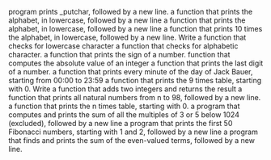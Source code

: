program prints _putchar, followed by a new line.
a function that prints the alphabet, in lowercase, followed by a new line
 a function that prints the alphabet, in lowercase, followed by a new line
a function that prints 10 times the alphabet, in lowercase, followed by a new line.
Write a function that checks for lowercase character
a function that checks for alphabetic character.
 a function that prints the sign of a number.
 function that computes the absolute value of an integer
a function that prints the last digit of a number.
a function that prints every minute of the day of Jack Bauer, starting from 00:00 to 23:59
a function that prints the 9 times table, starting with 0.
Write a function that adds two integers and returns the result
a function that prints all natural numbers from n to 98, followed by a new line.
a function that prints the n times table, starting with 0.
a program that computes and prints the sum of all the multiples of 3 or 5 below 1024 (excluded), followed by a new line
a program that prints the first 50 Fibonacci numbers, starting with 1 and 2, followed by a new line
a program that finds and prints the sum of the even-valued terms, followed by a new line.
